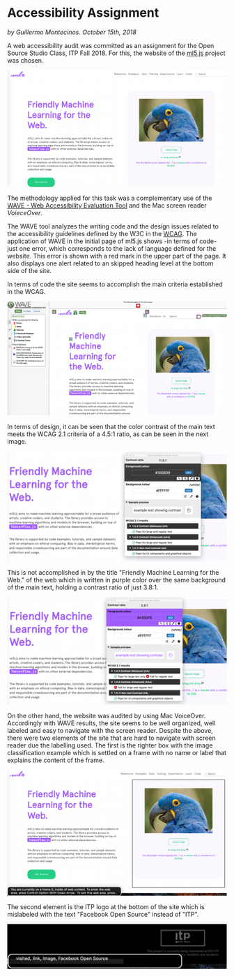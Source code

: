 # Accessibility Assignment
*by Guillermo Montecinos. October 15th, 2018*

A web accessibility audit was committed as an assignment for the Open Source Studio Class, ITP Fall 2018. For this, the website of the [ml5.js](https://ml5js.org) project was chosen.

![](https://github.com/guillemontecinos/itp_fall_2018_open_source_studio/blob/master/week_6/ml5_1.png)

The methodology applied for this task was a complementary use of the [WAVE - Web Accessibility Evaluation Tool](https://wave.webaim.org/extension/) and the Mac screen reader *VoieceOver*.

The WAVE tool analyzes the writing code and the design issues related to the accessibility guidelines defined by the W3C in the [WCAG](https://www.w3.org/WAI/standards-guidelines/wcag/).
The application of WAVE in the initial page of ml5.js shows -in terms of code- just one error, which corresponds to the lack of language defined for the website. This error is shown with a red mark in the upper part of the page. It also displays one alert related to an skipped heading level at the bottom side of the site.

In terms of code the site seems to accomplish the main criteria established in the WCAG.

![](https://github.com/guillemontecinos/itp_fall_2018_open_source_studio/blob/master/week_6/ml5_2.png)

In terms of design, it can be seen that the color contrast of the main text meets the WCAG 2.1 criteria of a 4.5:1 ratio, as can be seen in the next image.

![](https://github.com/guillemontecinos/itp_fall_2018_open_source_studio/blob/master/week_6/ml5_3.png)

This is not accomplished in by the title "Friendly Machine Learning for the Web." of the web which is written in purple color over the same background of the main text, holding a contrast ratio of just 3.8:1.

![](https://github.com/guillemontecinos/itp_fall_2018_open_source_studio/blob/master/week_6/ml5_4.png)

On the other hand, the website was audited by using Mac VoiceOver. Accordingly with WAVE results, the site seems to be well organized, well labeled and easy to navigate with the screen reader. Despite the above, there were two elements of the site that are hard to navigate with screen reader due the labelling used. The first is the righter box with the image classification example which is settled on a frame with no name or label that explains the content of the frame.

![](https://github.com/guillemontecinos/itp_fall_2018_open_source_studio/blob/master/week_6/ml5_5.png)

The second element is the ITP logo at the bottom of the site which is mislabeled with the text "Facebook Open Source" instead of "ITP".

![](https://github.com/guillemontecinos/itp_fall_2018_open_source_studio/blob/master/week_6/ml5_6.png)
